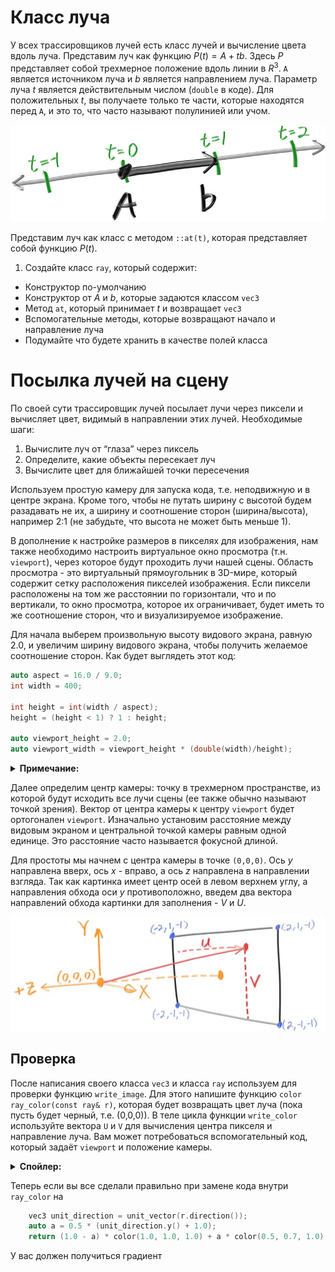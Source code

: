 # Класс луча

У всех трассировщиков лучей есть класс лучей и вычисление цвета вдоль луча. Представим луч как функцию $P(t)=A+tb$. Здесь $P$ представляет собой трехмерное положение вдоль линии в $R^3$. `A` является источником луча и $b$ является направлением луча. Параметр луча $t$ является действительным числом (`double` в коде). Для положительных $t$, вы получаете только те части, которые находятся перед `A`, и это то, что часто называют полулинией или учом.

![Луч](./ray1.jpg)

Представим луч как класс с методом `::at(t)`, которая представляет собой функцию $P(t)$.

1. Создайте класс `ray`, который содержит:
- Конструктор по-умолчанию
- Конструктор от $A$ и $b$, которые задаются классом `vec3`
- Метод `at`, который принимает $t$ и возвращает `vec3`
- Вспомогательные методы, которые возвращают начало и направление луча
- Подумайте что будете хранить в качестве полей класса

# Посылка лучей на сцену

По своей сути трассировщик лучей посылает лучи через пиксели и вычисляет цвет, видимый в направлении этих лучей. Необходимые шаги:

1. Вычислите луч от “глаза” через пиксель
2. Определите, какие объекты пересекает луч
3. Вычислите цвет для ближайшей точки пересечения

Используем простую камеру для запуска кода, т.е. неподвижную и в центре экрана. Кроме того, чтобы не путать ширину с высотой будем разадавать не их, а ширину и соотношение сторон (ширина/высота), например 2:1 (не забудьте, что высота не может быть меньше 1).

В дополнение к настройке размеров в пикселях для изображения, нам также необходимо настроить виртуальное окно просмотра (т.н. `viewport`), через которое будут проходить лучи нашей сцены. Область просмотра - это виртуальный прямоугольник в 3D-мире, который содержит сетку расположения пикселей изображения. Если пиксели расположены на том же расстоянии по горизонтали, что и по вертикали, то окно просмотра, которое их ограничивает, будет иметь то же соотношение сторон, что и визуализируемое изображение.

Для начала выберем произвольную высоту видового экрана, равную 2.0, и увеличим ширину видового экрана, чтобы получить желаемое соотношение сторон. Как будет выглядеть этот код:

```cpp
auto aspect = 16.0 / 9.0;
int width = 400;

int height = int(width / aspect);
height = (height < 1) ? 1 : height;

auto viewport_height = 2.0;
auto viewport_width = viewport_height * (double(width)/height);
```
<details>
  <summary><b>Примечание:</b></summary>
  Почему просто не использовать aspect при вычислениях viewport_width? Потому, что значение, установленное в aspect, является идеальным соотношением, что может не соответствовать фактическому соотношению между width и height. Если бы height было разрешено иметь вещественное значение, а не просто целое число, тогда можно было бы использовать aspect. Но фактическое соотношение между width и height может варьироваться в зависимости от двух частей кода. Во-первых, height округляется в меньшую сторону до ближайшего целого числа, что может увеличить соотношение сторон. Во-вторых, мы не допускаем, чтобы height было меньше единицы, что также может изменить фактическое соотношение сторон.
</details>

Далее определим центр камеры: точку в трехмерном пространстве, из которой будут исходить все лучи сцены (ее также обычно называют точкой зрения). Вектор от центра камеры к центру `viewport` будет ортогонален `viewport`. Изначально установим расстояние между видовым экраном и центральной точкой камеры равным одной единице. Это расстояние часто называется фокусной длиной.

Для простоты мы начнем с центра камеры в точке `(0,0,0)`. Ось $y$ направлена вверх, ось $x$ - вправо, а ось $z$ направлена в направлении взгляда. Так как картинка имеет центр осей в левом верхнем углу, а направления обхода оси $y$ противоположно, введем два вектора направлений обхода картинки для заполнения - $V$ и $U$.

![Геометрия камеры](./ray1.webp)

## Проверка

После написания своего класса `vec3` и класса `ray` используем для проверки функцию `write_image`. Для этого напишите функцию `color ray_color(const ray& r)`, которая будет возвращать цвет луча (пока пусть будет черный, т.е. (0,0,0)). В теле цикла функции `write_color` используйте вектора `U` и `V` для вычисления центра пикселя и направление луча. Вам может потребоваться вспомогательный код, который задаёт `viewport` и положение камеры.

<details>
  <summary><b>Спойлер:</b></summary>
<pre><code class="cpp">

    auto aspect_ratio = 16.0 / 9.0;
    int image_width = 400;

    // Calculate the image height, and ensure that it's at least 1.
    int image_height = int(image_width / aspect_ratio);
    image_height = (image_height < 1) ? 1 : image_height;

    // Camera

    auto focal_length = 1.0;
    auto viewport_height = 2.0;
    auto viewport_width = viewport_height * (double(image_width)/image_height);
    auto camera_center = point3(0, 0, 0);

    // Calculate the vectors across the horizontal and down the vertical viewport edges.
    auto viewport_u = vec3(viewport_width, 0, 0);
    auto viewport_v = vec3(0, -viewport_height, 0);

    // Calculate the horizontal and vertical delta vectors from pixel to pixel.
    auto pixel_delta_u = viewport_u / image_width;
    auto pixel_delta_v = viewport_v / image_height;

    // Calculate the location of the upper left pixel.
    auto viewport_upper_left = camera_center
                             - vec3(0, 0, focal_length) - viewport_u/2 - viewport_v/2;
    auto pixel00_loc = viewport_upper_left + 0.5 * (pixel_delta_u + pixel_delta_v);
</code></pre>
</details>

Теперь если вы все сделали правильно при замене кода внутри `ray_color` на 
```cpp
    vec3 unit_direction = unit_vector(r.direction());
    auto a = 0.5 * (unit_direction.y() + 1.0);
    return (1.0 - a) * color(1.0, 1.0, 1.0) + a * color(0.5, 0.7, 1.0);
```

У вас должен получиться градиент